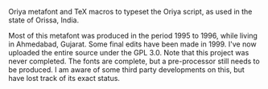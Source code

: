 Oriya metafont and TeX macros to typeset the Oriya script, as used in the state of Orissa, India.

Most of this metafont was produced in the period 1995 to 1996, while living in Ahmedabad, Gujarat. Some final edits have been made in 1999. I've now uploaded the entire source under the GPL 3.0. Note that this project was never completed. The fonts are complete, but a pre-processor still needs to be produced. I am aware of some third party developments on this, but have lost track of its exact status.